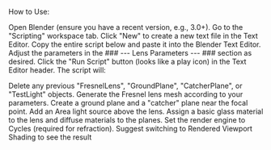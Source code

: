 How to Use:

Open Blender (ensure you have a recent version, e.g., 3.0+).
Go to the "Scripting" workspace tab.
Click "New" to create a new text file in the Text Editor.
Copy the entire script below and paste it into the Blender Text Editor.
Adjust the parameters in the ### --- Lens Parameters --- ### section as desired.
Click the "Run Script" button (looks like a play icon) in the Text Editor header.
The script will:

Delete any previous "FresnelLens", "GroundPlane", "CatcherPlane", or "TestLight" objects.
Generate the Fresnel lens mesh according to your parameters.
Create a ground plane and a "catcher" plane near the focal point.
Add an Area light source above the lens.
Assign a basic glass material to the lens and diffuse materials to the planes.
Set the render engine to Cycles (required for refraction).
Suggest switching to Rendered Viewport Shading to see the result
